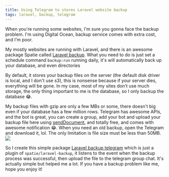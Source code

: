 ```yaml
---
title: Using Telegram to stores Laravel website backup
tags: laravel, backup, telegram
---
```

When you're running some websites, I'm sure you gonna face the backup problem. I'm using Digital Ocean, backup service comes with extra cost, and I'm poor.

My mostly websites are running with Laravel, and there is an awesome package Spatie called [Laravel backup](https://github.com/spatie/laravel-backup). What you need to do is just set a schedule command `backup:run` running daily, it's will automatically back up your database, and even directories

By default, it stores your backup files on the server (the default disk driver is local, and I don't use s3), this is nonsense because if your server dies, everything will be gone. In my case, most of my sites don't use much storage, the only thing important to me is the database, so I only backup the database 😂. 

My backup files with gzip are only a few MBs or some, there doesn't big even if your database has a few million rows. Telegram has awesome APIs, and the bot is great, you can create a group, add your bot and upload your backup file here using  [sendDocument](https://core.telegram.org/bots/api#senddocument), and totally free, and comes with awesome notification 😂. When you need an old backup, open the Telegram and download it, lol. The only limitation is file size must be less than 50MB.
![](https://i.imgur.com/lF4SiP3.png)

So I create this simple package [Laravel backup telegram](https://github.com/bangnokia/laravel-backup-telegram) which is just a plugin of `spatie/laravel-backup`, it listens to the event when the backup process was successful, then upload the file to the telegram group chat. It's actually simple but helped me a lot. If you have a backup problem like me, hope you enjoy it!
